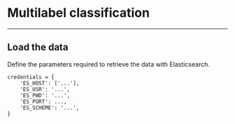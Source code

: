 # Multilabel classification

---

## Load the data

Define the parameters required to retrieve the data with Elasticsearch.

```
credentials = {
    'ES_HOST': ['...'],
    'ES_USR': '...',
    'ES_PWD': '...',
    'ES_PORT': ...,
    'ES_SCHEME': '...',
}
```
